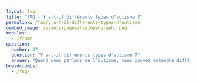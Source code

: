 ```yaml
---
layout: faq
title: "FAQ - Y a-t-il différents types d'autisme ?"
permalink: /faq/y-a-t-il-differents-types-d-autisme
oembed_image: /assets/pages/faq/opengraph. png
modules:
  - iframe
question: 
  number: 37
  question: "Y a-t-il différents types d'autisme ?"
  answer: "Quand nous parlons de l'autisme, vous pouvez entendre différents mots se réfèrent à ce handicap. Syndrome d'Asperger, autisme de haut niveau, autisme classique, autisme de Kanner n'en sont que des exemples. Ces mots essaient de regrouper les personnes en fonction de leur difficultés. Par exemple le syndrome d'Asperger par exemple regroupe les personnes qui n'ont pas de retard de langage et qui ont une intelligence moyenne ou supérieure. Ces dernières années cependant il a été reconnu que peu importe combien de mots vous avez, chaque personne autiste est unique et a ses propres difficultés. Une personne de « haut-niveau » peut avoir de grandes difficultés dans la vie quotidienne et une personne qui a un « autisme classique » peut trouver quelque chose de difficile mais peut avoir des domaines dans lesquels elle se débrouille très bien. Pour cette raison, beaucoup de gens utilisent simplement le mot « autisme » qui recouvre tout le monde appartenant au spectre autistique. Au lieu de rester bloquer avec le vocabulaire, souvenez-vous que lorsque vous avez rencontré une personne autiste, vous avez avant tout rencontré une personne !"
breadcrumbs:
  - /faq/
---
```


